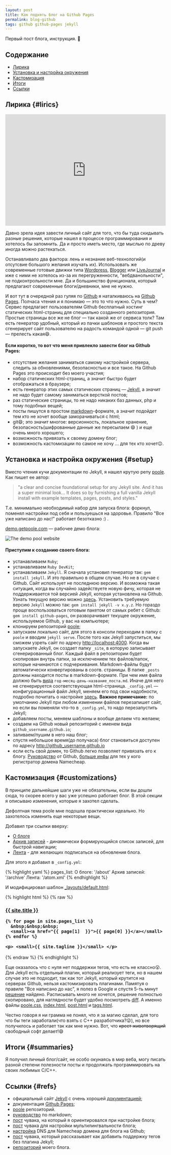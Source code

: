 ```yaml
---
layout: post
title: Как поднять блог на Github Pages
permalink: blog-github
tags: github github-pages jekyll
---
```


Первый пост блога, инструкция. 😤

## Содержание

- [Лирика](#lirics)
- [Установка и настройка окружения](#setup)
- [Кастомизация](#customizations)
- [Итоги](#summaries)
- [Ссылки](#refs)

## Лирика   {#lirics}

<iframe width="100%" height="350" src="https://www.youtube.com/embed/NfMVRhmdKxs" frameborder="0" allowfullscreen></iframe>

Давно зрела идея завести личный сайт для того, что бы туда скидывать разные решения, которые нашел в процессе программирования и хотелось бы запомнить. Да и просто иметь место, где мыслью по древу иногда можно растекаться.

Останавливало два фактора: лень и незнание веб-технологий(и отсутсвие большого желания изучать их). Использовать же современные готовые движки типа [Wordpress](https://wordpress.org/), [Blogger](https://www.blogger.com/) или [LiveJournal](https://www.livejournal.com) и иже с ними не хотелось из-за их перегруженности, "вебдванольности", не подконтрольности мне. Да и большинство функционала, который предлагают современные блоги/дневники, мне не нужно.

И вот тут в очередной раз гуляя по [Github](https://github.com) я наталкиваюсь на [Github Pages](https://pages.github.com). Полчаса чтения и я понимаю &mdash; это то что нужно. Суть в чем? Сервис предлагает пользователям Github бесплатный хостинг статических html-страниц для специально созданного репозитория. Простые страницы все же не блог — так какой же от сервиса толк? Там есть генератор удобный, который из пачки шаблонов и простого текста сгенерирует сайт пользователю на радость командой одной — git push — прелесть какая:smile:.

#### Если коротко, то вот что меня привлекло завести блог на Github Pages:

- отсутствие желания заниматься самому настройкой сервера, следить за обновлениями, безопасностью и все такое. На Github Pages это происходит без моего участия;
- набор статических html-страниц, а значит быстро будет отображаться в браузере;
- есть генератор этих самых статических страниц &mdash; [Jekyll](http://jekyllrb.com/), а значит не надо будет самому заниматься версткой постов;
- раз статические страницы, то не надо никаких баз данных, php и тому подобных вещей;
- посты пишутся в простом [markdown](https://en.wikipedia.org/wiki/Markdown)-формате, а значит подойдет тем кто не хочет вообще заморачиваться с html;
- git:smile:;  это значит многое: версионность, локальное хранение, безопасность(шифрованные данные же пересылаем :smile: ) и еще очень много хорошего;
- возможность привязать к своему домену блог;
- возможность кастомизации по самое не хочу ... для тех кто хочет:wink:.

## Установка и настройка окружения  {#setup}

Вместо чтения кучи документации по Jekyll, я нашел крутую репу [poole](https://github.com/poole/poole). Как пишет ее автор:

> "a clear and concise foundational setup for any Jekyll site. And it has a super minimal look... It does so by furnishing a full vanilla Jekyll install with example templates, pages, posts, and styles."

Т.е. минимально необходимый набор для запуска блога: форкнул, поменял настройки под себя и пользуешься на здоровье. Правило "Все уже написано до нас!" работает безотказно :) .

[demo.getpoole.com](http://demo.getpoole.com/) &mdash; рабочее демо блога:

![The demo pool website](https://f.cloud.github.com/assets/98681/1834359/71ae4048-73db-11e3-9a3c-df38eb170537.png)

#### Приступим к созданию своего блога:

- устанавливаем `Ruby`;
- устанавливаем `Ruby DevKit`;
- устанавливаем `Jekyll`. Я сначала установил генератор так:  `gem install jekyll`. И это правильно в общем случае. Но не в случае с Github. Сайт использует не последнюю версию. И возможна такая ситуация, когда вы случайно задействуете новую фичу, которая не поддерживается той версией Jekyll, которая установлена на Github. Узнать текущую версию можно [здесь](https://pages.github.com/versions/). Установить требуемую версию `Jekyll` можно так: `gem install jekyll -v x.y.z`.
Но гораздо проще воспользоваться готовым пакетом от самых ребят с Github: `gem install github-pages`, он разворачивает текущее окружение, используемое Github, у вас на компьютере;
- клонируем репозиторий [poole](https://github.com/poole/poole);
- запускаем локально сайт, для этого в консоли переходим в папку с `poole` и вводим `jekyll serve`. После того как Jekyll запуститься, мы сможем узреть сайт по адресу <http://localhost:4000>. Когда вы запускаете Jekyll, он создает папку `_site`, в которую записывает сгенерированный блог. Каждый файл в репозитории будет скопирован внутрь папки, за исключением тех файлов/папок, которые начинаются с подчеркивания. Markdown-файлы будут автоматически конвертированы в соотв. страницы. В папке `_posts` должны находится посты в markdown-формате. При чем имя файла должно быть [вида](http://jekyllrb.com/docs/posts/#creating-post-files) `год-месяц-день-название_поста.md`. Иначе для него не сгенерируется соответствующая html-страница. `_config.yml` &mdash; конфигурационный файл Jekyll, меняем его под свои надобности, подробно почитать о настройке [здесь](http://jekyllrb.com/docs/configuration/). **Важное примечание:** по умолчанию Jekyll при любом изменении файлов перезапишет сайт, но если вы поменяли что-то в `_config.yml`, то надо перезапустить Jekyll;
- добавляем посты, меняем шаблоны и вообще делаем что желаем;
- создаем на Github новый репозиторий с именем вида `github_username.github.io`;
- заливаем/пушим в него наш блог;
- спустя небольшое время(до получаса) блог становиться доступен по адресу <http://github_username.github.io>
- если есть свой домен, то Github легко позволяет привязать его к блогу. [Руководство](https://help.github.com/articles/setting-up-a-custom-domain-with-github-pages/) от Github, [больше инфы](http://davidensinger.com/2013/03/setting-the-dns-for-github-pages-on-namecheap/) для тех у кого регистратор домена Namecheap.

## Кастомизация     {#customizations}

В принципе дальнейшие шаги уже не обязательны, если вы дошли сюда, то скорее всего у вас уже успешно работает блог. В этой секции я описываю изменения, которые я захотел сделать.

Дефолтная тема poole мне подошла практически идеально. Но захотелось изменить еще некоторые вещи.

Добавил три ссылки вверху:

- [О блоге](/about/)
- [Архив записей](/archive/) - динамически формирующийся список записей, для быстрой навигации;
- [Лента](/atom.xml) - для желающих подписаться на обновления блога.

Для этого я добавил в `_config.yml`:

{% highlight yaml %}
pages_list:
  О блоге: '/about'
  Архив записей: '/archive'
  Лента: '/atom.xml'
{% endhighlight %}

И модифицировал шаблон [_layouts/default.html](https://github.com/alexprivalov/alexprivalov.github.io/blob/master/_layouts/default.html):

{% highlight html %}
{% raw %}
<h3 class="masthead-title">
    <a href="/" title="Home">{{ site.title }}</a>

    {% for page in site.pages_list %}
      &nbsp;&nbsp;&nbsp;
      <small><a href="{{ page[1]  }}">{{ page[0] }}</a></small>
    {% endfor %}

    <p> <small>{{ site.tagline }}</small> </p>
</h3>
{% endraw %}
{% endhighlight %}

Еще оказалось что с нуля нет поддержки тегов, что есть не классно:open_mouth:. Для Jekyll есть отдельный плагин, который реализует теги, но в нашем случае это не подходит, так как тот Jekyll, который крутится на серверах Github, нельзя кастомизировать плагинами. Памятуя о правиле "Все написано до нас", я полез в Google и спустя 5-ть минут [решение](https://cdlaap.github.io/2014/06/29/add-tags-page-to-jekyll-blog.html) найдено. Расписывать много не хочется, решение полностью скопировано, для наглядности будет удобно посмотреть [diff](https://github.com/alexprivalov/alexprivalov.github.io/commit/89dae334c91831def6577744d1cb38599e9a174b). А именно файлы [poole.css](https://github.com/alexprivalov/alexprivalov.github.io/blob/master/public/css/poole.css), [index.html](https://github.com/alexprivalov/alexprivalov.github.io/blob/master/index.html), [post.html](https://github.com/alexprivalov/alexprivalov.github.io/blob/master/_layouts/post.html) и [tags.html](https://github.com/alexprivalov/alexprivalov.github.io/blob/master/tags.html).

Честно говоря я ни грамма не понял, что я за магию сделал, для того что бы теги заработали(что взять с С++ разработчика?:stuck_out_tongue_winking_eye:), но все получилось и работает так как мне нужно. Вот, что <s>крест животворящий</s> свободный софт делает!:smile:

## Итоги    {#summaries}

Я получил личный блог/сайт, не особо окунаясь в мир веба, могу писать разной степени полезности посты и продолжать программировать на своих любимых С/С++.

## Ссылки   {#refs}

- официальный сайт [Jekyll](http://jekyllrb.com/) с очень хорошей [документацией](http://jekyllrb.com/docs/home);
- документация [Github Pages](https://pages.github.com);
- [poole](https://github.com/poole/poole) репозиторий.
- [руководство](https://guides.github.com/features/mastering-markdown/) по markdown;
- [пост](http://joshualande.com/jekyll-github-pages-poole/) чувака, на который я ориентировался при настройке блога;
- [пост](http://sylvaindurand.org/making-jekyll-multilingual/) чувака для настройки мультилингвальности блога;
- [настройка](http://davidensinger.com/2013/03/setting-the-dns-for-github-pages-on-namecheap/) DNS для Namecheap домена для  блога на Github;
- [пост](https://cdlaap.github.io/2014/06/29/add-tags-page-to-jekyll-blog.html) чувака, который рассказывает как добавить поддержку тегов без плагина Jekyll;
- [репозиторий](https://github.com/alexprivalov/alexprivalov.github.io) моего блога.
